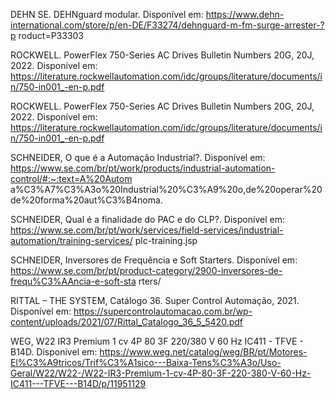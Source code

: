 DEHN SE. DEHNguard modular. Disponível em: https://www.dehn-international.com/store/p/en-DE/F33274/dehnguard-m-fm-surge-arrester-?p
roduct=P33303

ROCKWELL. PowerFlex 750-Series AC Drives Bulletin Numbers 20G, 20J, 2022. Disponível em: https://literature.rockwellautomation.com/idc/groups/literature/documents/in/750-in001_-en-p.pdf

ROCKWELL. PowerFlex 750-Series AC Drives Bulletin Numbers 20G, 20J, 2022. Disponível em: https://literature.rockwellautomation.com/idc/groups/literature/documents/in/750-in001_-en-p.pdf

SCHNEIDER, O que é a Automação Industrial?. Disponível em: https://www.se.com/br/pt/work/products/industrial-automation-control/#:~:text=A%20Autom
a%C3%A7%C3%A3o%20Industrial%20%C3%A9%20o,de%20operar%20de%20forma%20aut%C3%B4noma.

SCHNEIDER, Qual é a finalidade do PAC e do CLP?. Disponível em: https://www.se.com/br/pt/work/services/field-services/industrial-automation/training-services/
plc-training.jsp

SCHNEIDER, Inversores de Frequência e Soft Starters. Disponível em: https://www.se.com/br/pt/product-category/2900-inversores-de-frequ%C3%AAncia-e-soft-sta
rters/ 

RITTAL – THE SYSTEM, Catálogo 36. Super Control Automação, 2021. Disponível em: https://supercontrolautomacao.com.br/wp-content/uploads/2021/07/Rittal_Catalogo_36_5_5420.pdf

WEG, W22 IR3 Premium 1 cv 4P 80 3F 220/380 V 60 Hz IC411 - TFVE - B14D. Disponível em: https://www.weg.net/catalog/weg/BR/pt/Motores-El%C3%A9tricos/Trif%C3%A1sico---Baixa-Tens%C3%A3o/Uso-Geral/W22/W22-/W22-IR3-Premium-1-cv-4P-80-3F-220-380-V-60-Hz-IC411---TFVE---B14D/p/11951129

